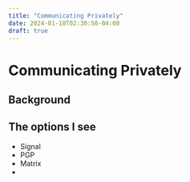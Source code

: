 ```yaml
---
title: "Communicating Privately"
date: 2024-01-10T02:30:50-04:00
draft: true
---
```


# Communicating Privately

## Background

## The options I see

- Signal
- PGP
- Matrix
- 

